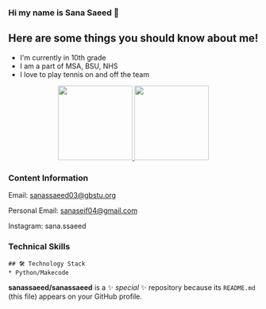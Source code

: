 ### Hi my name is Sana Saeed 👋
## Here are some things you should know about me!
- I'm currently in 10th grade
- I am a part of MSA, BSU, NHS
- I love to play tennis on and off the team

<p align='center'>
   <a href="https://github-readme-stats.vercel.app/api?username=sanassaeed&show_icons=true&count_private=true">
	       <img height=150 src="https://github-readme-stats.vercel.app/api?username=sanassaeed&show_icons=true&count_private=true"/>
	   </a>
	   <a href="https://github.com/sanassaeed/github-readme-stats">
	       <img height=150 src="https://github-readme-stats.vercel.app/api/top-langs/?username=sanassaeed&layout=compact"/>
	   </a>
</p>



### Content Information
Email: sanassaeed03@gbstu.org

Personal Email: sanaseif04@gmail.com

Instagram: sana.ssaeed

### Technical Skills
	## 🛠 Technology Stack
	* Python/Makecode
 
**sanassaeed/sanassaeed** is a ✨ _special_ ✨ repository because its `README.md` (this file) appears on your GitHub profile.
<!--
Here are some ideas to get you started:

- 🔭 I’m currently working on ...
- 🌱 I’m currently learning ...
- 👯 I’m looking to collaborate on ...
- 🤔 I’m looking for help with ...
- 💬 Ask me about ...
- 📫 How to reach me: ...
- 😄 Pronouns: ...
- ⚡ Fun fact: ...
-->
